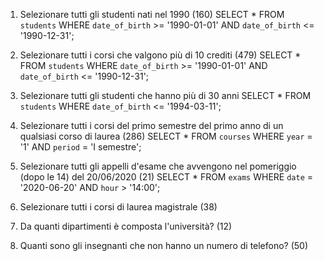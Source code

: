 1. Selezionare tutti gli studenti nati nel 1990 (160)
SELECT * FROM `students` WHERE `date_of_birth` >= '1990-01-01' AND `date_of_birth` <= '1990-12-31';

 2. Selezionare tutti i corsi che valgono più di 10 crediti (479)
SELECT * FROM `students` WHERE `date_of_birth` >= '1990-01-01' AND `date_of_birth` <= '1990-12-31';

 3. Selezionare tutti gli studenti che hanno più di 30 anni
 SELECT * FROM `students` WHERE `date_of_birth` <= '1994-03-11';

 4. Selezionare tutti i corsi del primo semestre del primo anno di un qualsiasi corso di
 laurea (286)
 SELECT * FROM `courses` WHERE `year` = '1' AND `period` = 'I semestre';

 5. Selezionare tutti gli appelli d'esame che avvengono nel pomeriggio (dopo le 14) del
 20/06/2020 (21)
 SELECT * FROM `exams` WHERE `date` = '2020-06-20' AND `hour` > '14:00';

 6. Selezionare tutti i corsi di laurea magistrale (38)
 
 7. Da quanti dipartimenti è composta l'università? (12)
 8. Quanti sono gli insegnanti che non hanno un numero di telefono? (50)